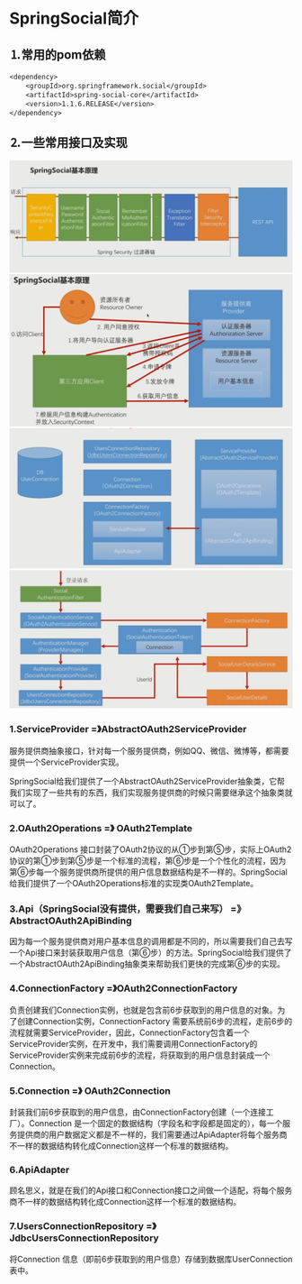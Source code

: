 # SpringSocial简介
## ⒈常用的pom依赖
```
<dependency>
    <groupId>org.springframework.social</groupId>
    <artifactId>spring-social-core</artifactId>
    <version>1.1.6.RELEASE</version>
</dependency>
```
## ⒉一些常用接口及实现

![social基本原理_1](img/social_1.jpg) <br/>
![social基本原理_2](img/social_2.jpg) <br/>
![social基本原理_3](img/social_3.jpg) <br/>
![social基本原理_4](img/social_4.jpg) <br/>

### 1.ServiceProvider =》AbstractOAuth2ServiceProvider

服务提供商抽象接口，针对每一个服务提供商，例如QQ、微信、微博等，都需要提供一个ServiceProvider实现。

SpringSocial给我们提供了一个AbstractOAuth2ServiceProvider抽象类，它帮我们实现了一些共有的东西，我们实现服务提供商的时候只需要继承这个抽象类就可以了。

### 2.OAuth2Operations =》 OAuth2Template

OAuth2Operations 接口封装了OAuth2协议的从①步到第⑤步，实际上OAuth2协议的第①步到第⑤步是一个标准的流程，第⑥步是一个个性化的流程，因为第⑥步每一个服务提供商所提供的用户信息数据结构是不一样的。SpringSocial给我们提供了一个OAuth2Operations标准的实现类OAuth2Template。

### 3.Api（SpringSocial没有提供，需要我们自己来写） =》 AbstractOAuth2ApiBinding

因为每一个服务提供商对用户基本信息的调用都是不同的，所以需要我们自己去写一个Api接口来封装获取用户信息（第⑥步）的方法。SpringSocial给我们提供了一个AbstractOAuth2ApiBinding抽象类来帮助我们更快的完成第⑥步的实现。

### 4.ConnectionFactory =》OAuth2ConnectionFactory

负责创建我们Connection实例，也就是包含前6步获取到的用户信息的对象。为了创建Connection实例，ConnectionFactory 需要系统前6步的流程，走前6步的流程就需要ServiceProvider，因此，ConnectionFactory包含着一个ServiceProvider实例，在开发中，我们需要调用ConnectionFactory的ServiceProvider实例来完成前6步的流程，将获取到的用户信息封装成一个Connection。

### 5.Connection =》 OAuth2Connection

封装我们前6步获取到的用户信息，由ConnectionFactory创建（一个连接工厂）。Connection 是一个固定的数据结构（字段名和字段都是固定的），每一个服务提供商的用户数据定义都是不一样的，我们需要通过ApiAdapter将每个服务商不一样的数据结构转化成Connection这样一个标准的数据结构。

### 6.ApiAdapter

顾名思义，就是在我们的Api接口和Connection接口之间做一个适配，将每个服务商不一样的数据结构转化成Connection这样一个标准的数据结构。

### 7.UsersConnectionRepository =》JdbcUsersConnectionRepository

将Connection 信息（即前6步获取到的用户信息）存储到数据库UserConnection表中。
